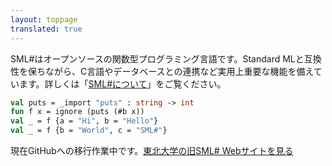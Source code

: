 ```yaml
---
layout: toppage
translated: true
---
```


SML#はオープンソースの関数型プログラミング言語です。Standard MLと互換性を保ちながら、C言語やデータベースとの連携など実用上重要な機能を備えています。詳しくは「[SML#について](about/index.md)」をご覧ください。

```sml
val puts = _import "puts" : string -> int
fun f x = ignore (puts (#b x))
val _ = f {a = "Hi", b = "Hello"}
val _ = f {b = "World", c = "SML#"}
```

現在GitHubへの移行作業中です。[東北大学の旧SML# Webサイトを見る](https://www.pllab.riec.tohoku.ac.jp/smlsharp/ja/)
